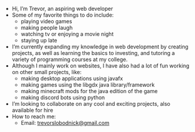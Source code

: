 - Hi, I’m Trevor, an aspiring web developer
- Some of my favorite things to do include:
     - playing video games
     - making people laugh
     - watching tv or enjoying a movie night
     - staying up late
- I’m currently expanding my knowledge in web development by creating projects, as well as learning the basics to investing, and tutoring a variety of programming courses at my college.
- Although I mainly work on websites, I have also had a lot of fun working on other small projects, like:
     - making desktop applications using javafx
     - making games using the libgdx java library/framework
     - making minecraft mods for the java edition of the game
     - making discord bots using python
- I’m looking to collaborate on any cool and exciting projects, also available for hire
- How to reach me:
     - Email: trevorslobodnick@gmail.com
